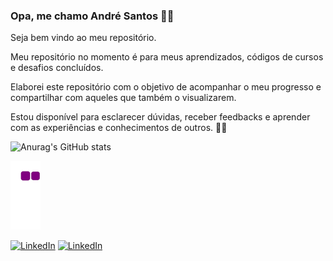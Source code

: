 ### Opa, me chamo André Santos 👋🏻


Seja bem vindo ao meu repositório.

Meu repositório no momento é para meus aprendizados, códigos de cursos e desafios concluídos.

Elaborei este repositório com o objetivo de acompanhar o meu progresso e compartilhar com aqueles que também o visualizarem.

Estou disponível para esclarecer dúvidas, receber feedbacks e aprender com as experiências e conhecimentos de outros. 👊🔥

![Anurag's GitHub stats](https://github-readme-stats.vercel.app/api?username=btwsantos&show_icons=true&theme=dark)

![snake gif](https://github.com/btwsantos/btwsantos/blob/output/github-contribution-grid-snake.gif)

[![LinkedIn](https://img.shields.io/badge/LinkedIn-0077B5?style=for-the-badge&logo=linkedin&logoColor=white)](https://www.linkedin.com/in/santosa5/)
[![LinkedIn](https://img.shields.io/badge/Instagram-E4405F?style=for-the-badge&logo=instagram&logoColor=white)](https://www.instagram.com/btw_santos/)
